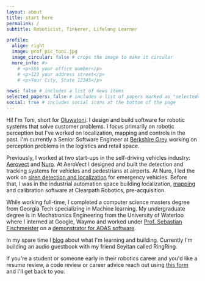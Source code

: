 ```yaml
---
layout: about
title: start here
permalink: /
subtitle: Roboticist, Tinkerer, Lifelong Learner

profile:
  align: right
  image: prof_pic_toni.jpg
  image_circular: false # crops the image to make it circular
  more_info: #>
    # <p>555 your office number</p>
    # <p>123 your address street</p>
    # <p>Your City, State 12345</p>

news: false # includes a list of news items
selected_papers: false # includes a list of papers marked as "selected={true}"
social: true # includes social icons at the bottom of the page
---
```

Hi! I'm Toni, short for [Oluwatoni](https://youtu.be/roa7i_KPFdY?t=5). I design and build software for robotic systems that solve customer problems. I focus primarily on robotic perception but I've worked on localization, mapping and controls in the past. I'm currently a Senior Software Engineer
at [Berkshire Grey](https://www.berkshiregrey.com/) working on perception problems in the logistics and retail space.

Previously, I worked at two start-ups in the self-driving vehicles industry: [Aerovect](https://aerovect.com/#/home) and [Nuro](https://www.nuro.ai/). At AeroVect I designed and built the detection and tracking systems for vehicles and pedestrians at airports. At Nuro, I led the work on [siren detection and localization](https://medium.com/nuro/safety-nuro-our-vehicles-f3c33d605614#:~:text=Emergency%20vehicle%20microphone,safely%20pull%20over.) for emergency vehicles. Before that, I was in the industrial automation space building localization, [mapping](https://communitech.ca/technews/clearpath-maps-a-new-way-forward.html) and calibration software at Clearpath Robotics, pre-acquisition.

While working full-time, I completed a computer science masters degree from Georgia Tech specializing
in Machine learning. My undergraduate degree is in Mechatronics Engineering from the University of Waterloo
where I interned at Google, Waymo and worked under [Prof. Sebastian Fischmeister](https://uwaterloo.ca/embedded-software-group/people-profiles/sebastian-fischmeister) on a [demonstrator for ADAS software](https://uwaterloo.ca/embedded-software-group/projects/adas-treadmill-demonstrator#:~:text=The%20ADAS%20platform%20consists%20of,treadmill%20without%20it%20drifting%20away.).

In my spare time I [blog](/blog/) about what I'm learning and building. Currently I'm building an audio guestbook with my friend Seyitan called RingRing.

If you're a student or someone early in their robotics career and you'd like a resume review, a code review or career advice reach out using [this form](https://docs.google.com/forms/d/e/1FAIpQLSfjO_PzATLdNbKujqF6jU-rk7kgWHC9NO8uJt-kx5uHIYiQdQ/viewform?usp=header) and I'll get back to you.
